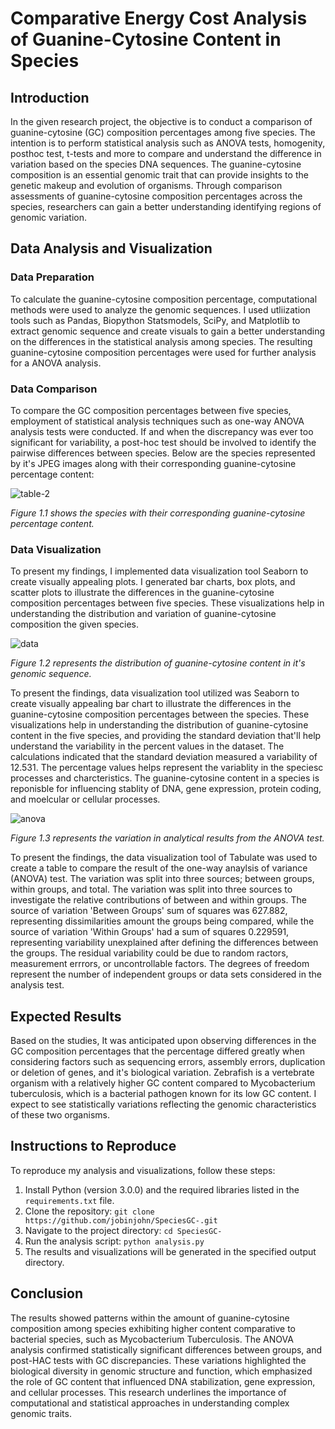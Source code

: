 # Comparative Energy Cost Analysis of Guanine-Cytosine Content in Species

## Introduction
In the given research project, the objective is to conduct a comparison of guanine-cytosine (GC) composition percentages among five species. The intention is to perform statistical analysis such as ANOVA tests, homogenity, posthoc test, t-tests and more to compare and understand the difference in variation based on the species DNA sequences. The guanine-cytosine composition is an essential genomic trait that can provide insights to the genetic makeup and evolution of organisms. Through comparison assessments of guanine-cytosine composition percentages across the species, researchers can gain a better understanding identifying regions of genomic variation.

## Data Analysis and Visualization
### Data Preparation
To calculate the guanine-cytosine composition percentage, computational methods were used to analyze the genomic sequences. I used utliization tools such as Pandas, Biopython Statsmodels, SciPy, and Matplotlib to extract genomic sequence and create visuals to gain a better understanding on the differences in the statistical analysis among species. The resulting guanine-cytosine composition percentages were used for further analysis for a ANOVA analysis.

### Data Comparison
To compare the GC composition percentages between five species, employment of statistical analysis techniques such as one-way ANOVA analysis tests were conducted. If and when the discrepancy was ever too significant for variability, a post-hoc test should be involved to identify the pairwise differences between species. Below are the species represented by it's JPEG images along with their corresponding guanine-cytosine percentage content:

![table-2](https://github.com/JobinJohn24/SpeciesGC-/assets/63524391/232350f9-07a2-44a2-bed6-cfd7bd3d8bf7)

*Figure 1.1 shows the species with their corresponding guanine-cytosine percentage content.*

### Data Visualization
To present my findings, I implemented data visualization tool Seaborn to create visually appealing plots. I generated bar charts, box plots, and scatter plots to illustrate the differences in the guanine-cytosine composition percentages between five species. These visualizations help in understanding the distribution and variation of guanine-cytosine composition the given species.

![data](https://github.com/JobinJohn24/SpeciesGC-/assets/63524391/dfcd7428-56dc-41db-99e4-05ca642052e3)

*Figure 1.2 represents the distribution of guanine-cytosine content in it's genomic sequence.*

To present the findings, data visualization tool utilized was Seaborn to create visually appealing bar chart to illustrate the differences in the guanine-cytosine composition percentages between the species. These visualizations help in understanding the distribution of guanine-cytosine content in the five species, and providing the standard deviation that'll help understand the variability in the percent values in the dataset. The calculations indicated that the standard deviation measured a variability of 12.531. The percentage values helps represent the variablity in the speciesc processes and charcteristics. The guanine-cytosine content in a species is reponisble for influencing stablity of DNA, gene expression, protein coding, and moelcular or cellular processes. 

![anova](https://github.com/JobinJohn24/SpeciesGC-/assets/63524391/643aac97-c21b-4be8-a41a-93322e8b23d2)

*Figure 1.3 represents the variation in analytical results from the ANOVA test.*

To present the findings, the data visualization tool of Tabulate was used to create a table to compare the result of the one-way anaylsis of variance (ANOVA) test. The variation was split into three sources; between groups, within groups, and total. The variation was split into three sources to investigate the relative contributions of between and within groups. The source of variation 'Between Groups' sum of squares was 627.882, representing dissimilarities amount the groups being compared, while the source of variation 'Within Groups' had a sum of squares 0.229591, representing variability unexplained after defining the differences between the groups. The residual variability could be due to random ractors, measurement errrors, or uncontrollable factors. The degrees of freedom represent the number of independent groups or data sets considered in the analysis test.

## Expected Results
Based on the studies, It was anticipated upon observing differences in the GC composition percentages that the percentage differed greatly when considering factors such as sequencing errors, assembly errors, duplication or deletion of genes, and it's biological variation. Zebrafish is a vertebrate organism with a relatively higher GC content compared to Mycobacterium tuberculosis, which is a bacterial pathogen known for its low GC content. I expect to see statistically variations reflecting the genomic characteristics of these two organisms.

## Instructions to Reproduce
To reproduce my analysis and visualizations, follow these steps:
1. Install Python (version 3.0.0) and the required libraries listed in the `requirements.txt` file.
2. Clone the repository: `git clone https://github.com/jobinjohn/SpeciesGC-.git`
3. Navigate to the project directory: `cd SpeciesGC-`
4. Run the analysis script: `python analysis.py`
5. The results and visualizations will be generated in the specified output directory.

## Conclusion
The results showed patterns within the amount of guanine-cytosine composition among species exhibiting higher content comparative to bacterial species, such as Mycobacterium Tuberculosis. The ANOVA analysis confirmed statistically significant differences between groups, and post-HAC tests with GC discrepancies. These variations highlighted the biological diversity in genomic structure and function, which emphasized the role of GC content that influenced DNA stabilization, gene expression, and cellular processes. This research underlines the importance of computational and statistical approaches in understanding complex genomic traits. 


